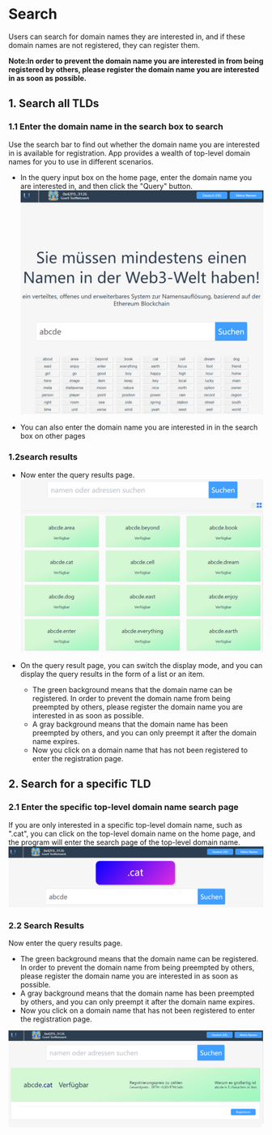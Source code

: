 # Search

Users can search for domain names they are interested in, and if these domain names are not registered, they can register them.

**Note:In order to prevent the domain name you are interested in from being registered by others, please register the domain name you are interested in as soon as possible.**

## 1. Search all TLDs

### 1.1 Enter the domain name in the search box to search
Use the search bar to find out whether the domain name you are interested in is available for registration. App provides a wealth of top-level domain names for you to use in different scenarios.




- In the query input box on the home page, enter the domain name you are interested in, and then click the "Query" button.
![alt search](../../.vuepress/public/images/search/de/search_0.png)

- You can also enter the domain name you are interested in in the search box on other pages

### 1.2search results

- Now enter the query results page.
![alt search](../../.vuepress/public/images/search/de/search_1.png)

- On the query result page, you can switch the display mode, and you can display the query results in the form of a list or an item.
  - The green background means that the domain name can be registered. In order to prevent the domain name from being preempted by others, please register the domain name you are interested in as soon as possible.
  - A gray background means that the domain name has been preempted by others, and you can only preempt it after the domain name expires.
  - Now you click on a domain name that has not been registered to enter the registration page.

## 2. Search for a specific TLD

### 2.1 Enter the specific top-level domain name search page

If you are only interested in a specific top-level domain name, such as ".cat", you can click on the top-level domain name on the home page, and the program will enter the search page of the top-level domain name.
![alt search](../../.vuepress/public/images/search/de/search_2.png)

### 2.2 Search Results

Now enter the query results page.

- The green background means that the domain name can be registered. In order to prevent the domain name from being preempted by others, please register the domain name you are interested in as soon as possible.
- A gray background means that the domain name has been preempted by others, and you can only preempt it after the domain name expires.
- Now you click on a domain name that has not been registered to enter the registration page.

![alt search](../../.vuepress/public/images/search/de/search_3.png)